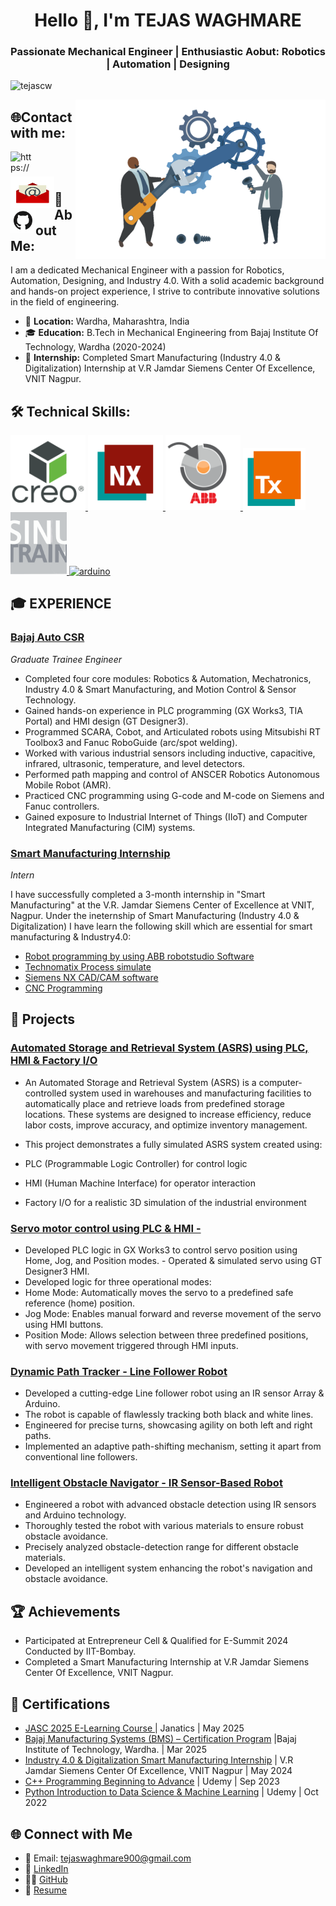 <h1 align="center">Hello 👋, I'm TEJAS WAGHMARE</h1> 
<h3 align="center">Passionate Mechanical Engineer | Enthusiastic Aobut: Robotics | Automation | Designing  </h3>
<p align="left"> <img src="https://komarev.com/ghpvc/?username=tejascw&label=Profile%20views&color=0e75b6&style=flat" alt="tejascw" /> </p> 

<img align="right" alt="coding" width="400" src="https://github.com/tejascw/Asset-/blob/main/mechanical%20engineer.gif">

## 🌐Contact with me: 
<p align="left">
<a href="https://www.linkedin.com/in/tejaswaghmare/" target="blank"><img align="left" src="https://raw.githubusercontent.com/rahuldkjain/github-profile-readme-generator/master/src/images/icons/Social/linked-in-alt.svg" alt="https://www.linkedin.com/in/tejaswaghmare/" height=40" width="40" /></a> <a href="mailto:tejaswaghmare2106@gmail.com" target="blank"><img align="left" src="https://github.com/tejascw/Asset-/blob/main/mail%20logo.svg" alt="" height="50" width="70" /></a> <a href="https://github.com/tejascw?tab=repositories" target="blank"><img align="left" src="https://github.com/tejascw/Asset-/blob/main/github%20logo.svg" alt="" height="40" width="40" /></a> </p><br><br>

## 💫 About Me:

I am a dedicated Mechanical Engineer with a passion for Robotics, Automation, Designing, and Industry 4.0. With a solid academic background and hands-on project experience, I strive to contribute innovative solutions in the field of engineering.

- 📍 **Location:** Wardha, Maharashtra, India
- 🎓 **Education:** B.Tech in Mechanical Engineering from Bajaj Institute Of Technology, Wardha (2020-2024)
- 🏫 **Internship:** Completed Smart Manufacturing (Industry 4.0 & Digitalization) Internship at V.R Jamdar Siemens Center Of Excellence, VNIT Nagpur.

## 🛠️ Technical Skills:
<p align="left"> <a href="https://www.ptc.com/en/products/creo" target="_blank" rel="noreferrer"> <img src="https://github.com/tejascw/Asset-/blob/main/Creo_logo.svg" alt="Creo" width="120" height="120"/> </a> <a href="https://plm.sw.siemens.com/en-US/nx/" target="_blank" rel="noreferrer"> <img src="https://github.com/tejascw/Asset-/blob/main/NX-Logo.svg" alt="NX CAD/CAM" width="120" height="120"/> </a> <a href="https://new.abb.com/products/robotics/robotstudio" target="_blank" rel="noreferrer"> <img src="https://github.com/tejascw/Asset-/blob/main/ABB_RobotStudio.svg" alt="ABB_RobotStudio" width="120" height="120"/> </a>  <a href="https://github.com/tejascw/Tecnomatix/blob/main/README.md" target="_blank" rel="noreferrer"> <img src="https://github.com/tejascw/Asset-/blob/main/Tecnomatix_logo%20(2).svg" alt="TECNOMATIX" width="100" height="100"/> </a>  <a href="https://xcelerator.siemens.com/global/en/industries/machinebuilding/machine-tools/cnc4you/sinutrain-uebersicht.html" target="_blank" rel="noreferrer"> <img src="https://github.com/tejascw/Asset-/blob/main/SinuTrain_logo.svg" alt="SinuTrain" width="90" height="100"/> </a>
 <a href="https://www.arduino.cc/" target="_blank" rel="noreferrer"> <img src="https://cdn.worldvectorlogo.com/logos/arduino-1.svg" alt="arduino" width="100" height="100"/> </a> </p>


## 🎓 EXPERIENCE
### [Bajaj Auto CSR ]()
_Graduate Trainee Engineer_
- Completed four core modules: Robotics & Automation, Mechatronics, Industry 4.0 & Smart Manufacturing, and Motion Control & Sensor Technology.
- Gained hands-on experience in PLC programming (GX Works3, TIA Portal) and HMI design (GT Designer3).
- Programmed SCARA, Cobot, and Articulated robots using Mitsubishi RT Toolbox3 and Fanuc RoboGuide (arc/spot welding).
- Worked with various industrial sensors including inductive, capacitive, infrared, ultrasonic, temperature, and level detectors.
- Performed path mapping and control of ANSCER Robotics Autonomous Mobile Robot (AMR).
- Practiced CNC programming using G-code and M-code on Siemens and Fanuc controllers.
- Gained exposure to Industrial Internet of Things (IIoT) and Computer Integrated Manufacturing (CIM) systems.

### [Smart Manufacturing Internship](https://github.com/tejascw/INTERNSHIP)
_Intern_

I have successfully completed a 3-month internship in "Smart Manufacturing" at the V.R. Jamdar Siemens Center of Excellence at VNIT, Nagpur. Under the ineternship of Smart Manufacturing (Industry 4.0 & Digitalization) I have learn the following skill which are essential for smart manufacturing & Industry4.0:
- [Robot programming by using ABB robotstudio Software](https://github.com/tejascw/ABB-RobotStudio/blob/main/README.md)
- [Technomatix Process simulate](https://github.com/tejascw/Tecnomatix)
- [Siemens NX CAD/CAM software](https://github.com/tejascw/Siemens-NX-CAD-CAM/blob/main/README.md)
- [CNC Programming](https://github.com/tejascw/CNC-Programming-SinuTrain-software-)
 
## 🚀 Projects
### [Automated Storage and Retrieval System (ASRS) using PLC, HMI & Factory I/O](https://github.com/tejascw/Automated-Storage-and-Retrieval-System-ASRS-using-PLC-HMI-Factory-i-o)
- An Automated Storage and Retrieval System (ASRS) is a computer-controlled system used in warehouses and manufacturing facilities to automatically place and retrieve loads from predefined storage locations. These systems are designed to increase efficiency, reduce labor costs, improve accuracy, and optimize inventory management.

- This project demonstrates a fully simulated ASRS system created using:

- PLC (Programmable Logic Controller) for control logic
- HMI (Human Machine Interface) for operator interaction
- Factory I/O for a realistic 3D simulation of the industrial environment

### [Servo motor control using PLC & HMI -](https://github.com/tejascw/Servo-Motor-control_Project_Using_PLC-HMI)
- Developed PLC logic in GX Works3 to control servo position using Home, Jog, and Position modes.  - Operated & simulated servo using GT Designer3 HMI.
- Developed logic for three operational modes:
- Home Mode: Automatically moves the servo to a predefined safe reference (home) position.
- Jog Mode: Enables manual forward and reverse movement of the servo using HMI buttons.
- Position Mode: Allows selection between three predefined positions, with servo movement triggered through HMI inputs.



### [Dynamic Path Tracker - Line Follower Robot](https://github.com/tejascw/Dynamic_Path_racker_Line_Follower_Robot)
- Developed a cutting-edge Line follower robot using an IR sensor Array & Arduino.
- The robot is capable of flawlessly tracking both black and white lines.
- Engineered for precise turns, showcasing agility on both left and right paths.
- Implemented an adaptive path-shifting mechanism, setting it apart from conventional line followers.

### [Intelligent Obstacle Navigator - IR Sensor-Based Robot](https://github.com/tejascw/Intelligent_Obstacle_Navigator_IR_Sensor-Based_Robot)
- Engineered a robot with advanced obstacle detection using IR sensors and Arduino technology.
- Thoroughly tested the robot with various materials to ensure robust obstacle avoidance.
- Precisely analyzed obstacle-detection range for different obstacle materials.
- Developed an intelligent system enhancing the robot's navigation and obstacle avoidance.


## 🏆 Achievements
- Participated at Entrepreneur Cell & Qualified for E-Summit 2024 Conducted by IIT-Bombay.
- Completed a Smart Manufacturing Internship at V.R Jamdar Siemens Center Of Excellence, VNIT Nagpur.


## 📜 Certifications

- [JASC 2025 E-Learning Course ](https://github.com/tejascw/BEST-Internship/blob/main/Janatics%20certificate.jfif) | Janatics | May 2025
- [Bajaj Manufacturing Systems (BMS) – Certification Program](https://github.com/tejascw/BEST-Internship/blob/main/Tejas%20waghmare%20BMS%20Certification%20Program%20_%20English.pdf) |Bajaj Institute of Technology, Wardha. | Mar 2025
- [Industry 4.0 & Digitalization Smart Manufacturing Internship](https://github.com/tejascw/INTERNSHIP) | V.R Jamdar Siemens Center Of Excellence, VNIT Nagpur | May 2024
- [C++ Programming Beginning to Advance](https://github.com/tejascw/Certificates/blob/main/C%2B%2B_certificate.pdf) | Udemy | Sep 2023
- [Python Introduction to Data Science & Machine Learning](https://github.com/tejascw/Certificates/blob/main/python_udemy_cer.pdf) | Udemy | Oct 2022

## 🌐 Connect with Me
- 📧 Email: [tejaswaghmare900@gmail.com](mailto:tejaswaghmare900@gmail.com)
- 💼 [LinkedIn](https://www.linkedin.com/in/tejaswaghmare/)
- 🧑‍💻 [GitHub](https://github.com/tejascw)
- 📄 [Resume](https://github.com/tejascw/RESUME/blob/main/Tejas%20C.%20Waghmare%20Resume.pdf)


